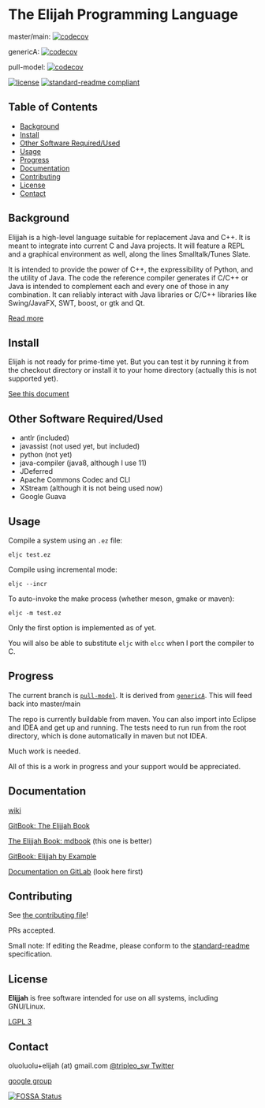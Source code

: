 # The Elijah Programming Language

master/main: [![codecov](https://codecov.io/gl/elijah-team/elijah-lang/branch/master/graph/badge.svg?token=WATHC960NB)](https://codecov.io/gl/elijah-team/elijah-lang)

genericA: [![codecov](https://codecov.io/gl/elijah-team/elijah-lang/branch/genericA/graph/badge.svg?token=WATHC960NB)](https://app.codecov.io/gl/elijah-team/elijah-lang/branch/genericA)

pull-model: [![codecov](https://codecov.io/gl/elijah-team/elijah-lang/branch/pull-model/graph/badge.svg?token=WATHC960NB)](https://app.codecov.io/gl/elijah-team/elijah-lang/branch/pull-model)

[![license](https://img.shields.io/gitlab/license/elijah-team/elijah-lang.svg)](LICENSE)
[![standard-readme compliant](https://img.shields.io/badge/readme%20style-standard-brightgreen.svg?style=flat-square)](https://github.com/RichardLitt/standard-readme)

## Table of Contents

- [Background](#background)
- [Install](#install)
- [Other Software Required/Used](#other-software-requiredused)
- [Usage](#usage)
- [Progress](#progress)
- [Documentation](#documentation)
- [Contributing](#contributing)
- [License](#license)
- [Contact](#contact)

## Background

Elijjah is a high-level language suitable for replacement Java and C++. It is meant to
integrate into current C and Java projects. It will feature a REPL and a graphical environment as well, 
along the lines Smalltalk/Tunes Slate.

It is intended to provide the power of C++, the expressibility of Python, and the utility of Java.  The code the reference compiler generates if C/C++ or Java is intended to complement each and every one of those in any combination.  It can reliably interact with Java libraries or C/C++ libraries like Swing/JavaFX, SWT, boost, or gtk and Qt.

[Read more](docs/language-overview.md)

## Install

Elijah is not ready for prime-time yet. But you can test it by running it from the checkout directory or install it to your home directory (actually this is not supported yet).

[See this document](https://gitlab.com/elijah-team/elijah-lang/-/wikis/Building-Elijjah-from-source)

## Other Software Required/Used

  * antlr (included)
  * javassist (not used yet, but included)
  * python (not yet)
  * java-compiler (java8, although I use 11)
  * JDeferred
  * Apache Commons Codec and CLI
  * XStream (although it is not being used now)
  * Google Guava

## Usage

Compile a system using an `.ez` file:

```
eljc test.ez
```

Compile using incremental mode:

```
eljc --incr
```

To auto-invoke the make process (whether meson, gmake or maven):

```
eljc -m test.ez
```

Only the first option is implemented as of yet.

You will also be able to substitute `eljc` with `elcc` when I port the compiler to C.

## Progress

The current branch is [`pull-model`](https://gitlab.com/elijah-team/elijah-lang/-/tree/pull-model).
It is derived from [`genericA`](https://gitlab.com/elijah-team/elijah-lang/-/tree/genericA).
This will feed back into master/main 

The repo is currently buildable from maven.  You can also import into Eclipse and IDEA
and get up and running.  The tests need to run run from the root directory, which is 
done automatically in maven but not IDEA.

Much work is needed.

All of this is a work in progress and your support would be appreciated.

## Documentation

[wiki](https://gitlab.com/elijah-team/elijah-lang/-/wikis/home)

[GitBook: The Elijjah Book](https://oluoluolu-gh.gitbook.io/elijjah-book/)

[The Elijjah Book: mdbook](https://tripleo1.github.io/elijjah-book/) \(this one is better\)

[GitBook: Elijjah by Example](https://oluoluolu-gh.gitbook.io/elijjah-by-example/)

[Documentation on GitLab](https://elijah-team.gitlab.io/elijah-lang/) (look here first)

## Contributing

See [the contributing file](CONTRIBUTING.md)!

PRs accepted.

Small note: If editing the Readme, please conform to the [standard-readme](https://github.com/RichardLitt/standard-readme) specification.

## License

**Elijjah** is free software intended for use on all systems, including GNU/Linux.

[LGPL 3](LICENSE)

## Contact

oluoluolu+elijah \(at\) gmail.com
[@tripleo_sw Twitter](https://twitter.com/tripleo_sw)

[google group](https://groups.google.com/forum/#!forum/elijjah)

[![FOSSA Status](https://app.fossa.com/api/projects/git%2Bgitlab.com%2Felijah-team%2Felijah-lang.svg?type=large)](https://app.fossa.com/projects/git%2Bgitlab.com%2Felijah-team%2Felijah-lang?ref=badge_large)
